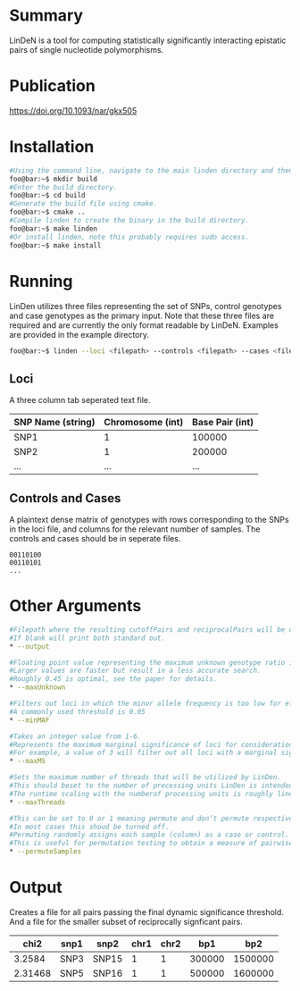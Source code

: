 # Summary
LinDeN is a tool for computing statistically significantly interacting epistatic pairs of single nucleotide polymorphisms.

# Publication

https://doi.org/10.1093/nar/gkx505

# Installation

```bash
#Using the command line, navigate to the main linden directory and then create a build directory.  
foo@bar:~$ mkdir build
#Enter the build directory.    
foo@bar:~$ cd build  
#Generate the build file using cmake.  
foo@bar:~$ cmake ..  
#Compile linden to create the binary in the build directory.    
foo@bar:~$ make linden  
#Or install linden, note this probably requires sudo access.  
foo@bar:~$ make install
```

# Running
LinDen utilizes three files representing the set of SNPs, control genotypes and case genotypes as the primary input. Note that these three files are required and are currently the only format readable by LinDeN. Examples are provided in the example directory.
```bash
foo@bar:~$ linden --loci <filepath> --controls <filepath> --cases <filepath>
```

## Loci
A three column tab seperated text file.


|SNP Name (string)|Chromosome (int)|Base Pair (int)|
|---|---|---|
SNP1	|1	|100000
SNP2	|1	|200000
...|...|...|


## Controls and Cases
A plaintext dense matrix of genotypes with rows corresponding to the SNPs in the loci file, and columns for the relevant number of samples. The controls and cases should be in seperate files.

```
00110100  
00110101  
...
```


# Other Arguments
```bash
#Filepath where the resulting cutoffPairs and reciprocalPairs will be created.
#If blank will print both standard out.
* --output

#Floating point value representing the maximum unknown genotype ratio in internal nodes of LD trees.
#Larger values are faster but result in a less accurate search.
#Roughly 0.45 is optimal, see the paper for details.
* --maxUnknown

#Filters out loci in which the minor allele frequency is too low for effective analysis.
#A commonly used threshold is 0.05
* --minMAF

#Takes an integer value from 1-6.
#Represents the maximum marginal significance of loci for consideration in pairwise testing as a -log10 p-value.
#For example, a value of 3 will filter out all loci with a marginal significance less than 0.001
* --maxMS

#Sets the maximum number of threads that will be utilized by LinDen.
#This should beset to the number of precessing units LinDen is intended to be run on.
#The runtime scaling with the numberof processing units is roughly linear.
* --maxThreads

#This can be set to 0 or 1 meaning permute and don’t permute respectively.
#In most cases this shoud be turned off.
#Permuting randomly assigns each sample (column) as a case or control.
#This is useful for permutation testing to obtain a measure of pairwise significances of loci in the input dataset under a null distribution.
* --permuteSamples

```
# Output
Creates a file for all pairs passing the final dynamic significance threshold. And a file for the smaller subset of reciprocally signficant pairs.

|chi2|	snp1|	snp2|	chr1|	chr2|	bp1|	bp2|
|---|---|---|---|---|---|--|
|3.2584|	SNP3|	SNP15|	1|	1|	300000|	1500000|
2.31468|	SNP5|	SNP16|	1|	1|	500000|	1600000|
